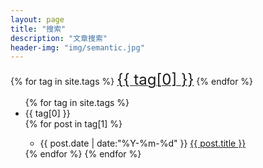 ```yaml
---
layout: page
title: "搜索"
description: "文章搜索"  
header-img: "img/semantic.jpg"
---
```


{% for tag in site.tags %}
   <a href="#{{ tag[0] }}" title="{{ tag[0] }}" rel="{{ tag[1].size }}"><font size="5">{{ tag[0] }}</font></a>
{% endfor %}



<ul class="listing">
{% for tag in site.tags %}
  <li class="listing-seperator" id="{{ tag[0] }}">{{ tag[0] }}</li>
{% for post in tag[1] %}
  <ul>
      <li class="listing-item">
  <time datetime="{{ post.date | date:"%Y-%m-%d" }}">{{ post.date | date:"%Y-%m-%d" }}</time>
  <a href="{{ post.url }}" title="{{ post.title }}">{{ post.title }}</a>
  </li>
    </ul>
{% endfor %}
{% endfor %}
</ul>